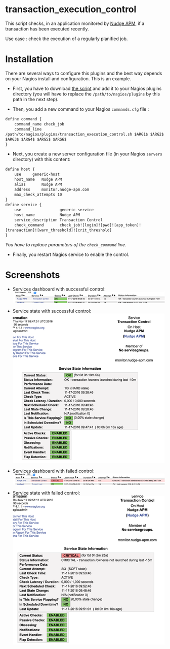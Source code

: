 # transaction_execution_control

This script checks, in an application monitored by [Nudge APM](https://www.nudge-apm.com), if a transaction has been executed recently.

Use case : check the execution of a regularly planified job.

# Installation

There are several ways to configure this plugins and the best way depends on your Nagios install and configuration.
This is an example.

* First, you have to download [the script](transaction_execution_control.sh) and add it to your Nagios plugins directory (you will have to replace the `/path/to/nagios/plugins` by this path in the next step).

* Then, you add a new command to your Nagios `commands.cfg` file :
```
define command {
    command_name check_job
    command_line /path/to/nagios/plugins/transaction_execution_control.sh $ARG1$ $ARG2$ $ARG3$ $ARG4$ $ARG5$ $ARG6$
}
```

* Next, you create a new server configuration file (in your Nagios `servers` directory) with this content:
```
define host {
    use     generic-host
    host_name   Nudge APM
    alias       Nudge APM
    address     monitor.nudge-apm.com
    max_check_attempts 10
}
define service {
    use                 generic-service
    host_name           Nudge APM
    service_description Transaction Control
    check_command       check_job![login]![pwd]![app_token]![transaction]![warn_threshold]![crit_threshold]
}
```
*You have to replace parameters of the `check_command` line.*

* Finally, you restart Nagios service to enable the control.

# Screenshots

* Services dashboard with successful control:<br>
<kbd><img src="../img/screen-check-tr-ok-1.png" /></kbd>

* Service state with successful control:<br>
<kbd><img src="../img/screen-check-tr-ok-2.png" /></kbd>

* Services dashboard with failed control:<br>
<kbd><img src="../img/screen-check-tr-crit-1.png" /></kbd>

* Service state with failed control:<br>
<kbd><img src="../img/screen-check-tr-crit-2.png" /></kbd>
